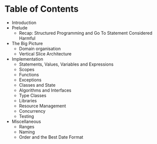 # Table of Contents

* Introduction
* Prelude
    * Recap: Structured Programming and Go To Statement Considered Harmful
* The Big Picture
    * Domain organisation
    * Vertical Slice Architecture
* Implementation
    * Statements, Values, Variables and Expressions
    * Scopes
    * Functions
    * Exceptions
    * Classes and State
    * Algorithms and Interfaces
    * Type Classes
    * Libraries
    * Resource Management
    * Concurrency
    * Testing
* Miscellaneous
    * Ranges
    * Naming
    * Order and the Best Date Format
